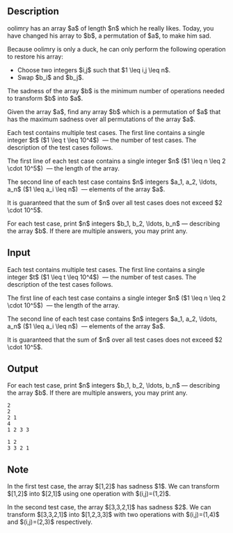 ## Description

<div><p>oolimry has an array $a$ of length $n$ which he really likes. Today, you have changed his array to $b$, a permutation of $a$, to make him sad.</p><p>Because oolimry is only a duck, he can only perform the following operation to restore his array: </p><ul> <li> Choose two integers $i,j$ such that $1 \leq i,j \leq n$. </li><li> Swap $b_i$ and $b_j$. </li></ul><p>The <span class="tex-font-style-bf">sadness</span> of the array $b$ is the minimum number of operations needed to transform $b$ into $a$.</p><p>Given the array $a$, find any array $b$ which is a permutation of $a$ that has the maximum sadness over all permutations of the array $a$.</p></div><div class="input-specification"><p>Each test contains multiple test cases. The first line contains a single integer $t$ ($1 \leq t \leq 10^4$) &nbsp;— the number of test cases. The description of the test cases follows.</p><p>The first line of each test case contains a single integer $n$ ($1 \leq n \leq 2 \cdot 10^5$) &nbsp;— the length of the array.</p><p>The second line of each test case contains $n$ integers $a_1, a_2, \ldots, a_n$ ($1 \leq a_i \leq n$) &nbsp;— elements of the array $a$.</p><p>It is guaranteed that the sum of $n$ over all test cases does not exceed $2 \cdot 10^5$.</p></div><div class="output-specification"><p>For each test case, print $n$ integers $b_1, b_2, \ldots, b_n$ — describing the array $b$. If there are multiple answers, you may print any.</p></div>

## Input

<p>Each test contains multiple test cases. The first line contains a single integer $t$ ($1 \leq t \leq 10^4$) &nbsp;— the number of test cases. The description of the test cases follows.</p><p>The first line of each test case contains a single integer $n$ ($1 \leq n \leq 2 \cdot 10^5$) &nbsp;— the length of the array.</p><p>The second line of each test case contains $n$ integers $a_1, a_2, \ldots, a_n$ ($1 \leq a_i \leq n$) &nbsp;— elements of the array $a$.</p><p>It is guaranteed that the sum of $n$ over all test cases does not exceed $2 \cdot 10^5$.</p>

## Output

<p>For each test case, print $n$ integers $b_1, b_2, \ldots, b_n$ — describing the array $b$. If there are multiple answers, you may print any.</p>





```input1
2
2
2 1
4
1 2 3 3
```




```output1
1 2
3 3 2 1
```



## Note

<p>In the first test case, the array $[1,2]$ has sadness $1$. We can transform $[1,2]$ into $[2,1]$ using one operation with $(i,j)=(1,2)$.</p><p>In the second test case, the array $[3,3,2,1]$ has sadness $2$. We can transform $[3,3,2,1]$ into $[1,2,3,3]$ with two operations with $(i,j)=(1,4)$ and $(i,j)=(2,3)$ respectively.</p>
